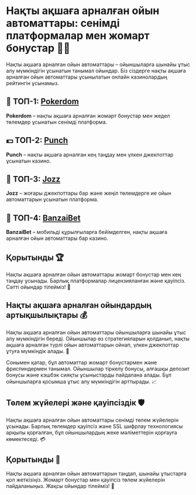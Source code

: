 # Нақты ақшаға арналған ойын автоматтары: сенімді платформалар мен жомарт бонустар 🎰💸

Нақты ақшаға арналған ойын автоматтары – ойыншыларға шынайы ұтыс алу мүмкіндігін ұсынатын танымал ойындар. Біз сіздерге нақты ақшаға арналған ойын автоматтары ұсынылатын онлайн казинолардың рейтингін ұсынамыз.

## 🏅 ТОП-1: [Pokerdom](https://brandplay.link/4k77v2yx)

**Pokerdom** – нақты ақшаға арналған жомарт бонустар мен жедел төлемдер ұсынатын сенімді платформа.

## 💵 ТОП-2: [Punch](https://betpunch1.com/d638d6d39)

**Punch** – нақты ақшаға арналған кең таңдау мен үлкен джекпоттар ұсынатын казино.

## 🎯 ТОП-3: [Jozz](https://tk435zi5i9.com/alt/jozz/registration?e8250665e216213938eeaefaf3e61c0a)

**Jozz** – жоғары джекпоттары бар және жеңіл төлемдерге ие ойын автоматтарын ұсынатын платформа.

## 📱 ТОП-4: [BanzaiBet](https://bnzstr009.com/e9rVJ)

**BanzaiBet** – мобильді құрылғыларға бейімделген, нақты ақшаға арналған ойын автоматтары бар казино.

## Қорытынды 🏆

Нақты ақшаға арналған ойын автоматтары жомарт бонустар мен кең таңдау ұсынады. Барлық платформалар лицензияланған және қауіпсіз. Сәтті ойындар тілейміз! 🎉

## Нақты ақшаға арналған ойындардың артықшылықтары 💰

Нақты ақшаға арналған ойын автоматтары ойыншыларға шынайы ұтыс алу мүмкіндігін береді. Ойыншылар өз стратегияларын қолданып, нақты ақшаға арналған түрлі ойын автоматтарын ойнап, үлкен джекпоттар ұтуға мүмкіндік алады. 🎲

Сонымен қатар, бұл автоматтар жомарт бонустармен және фриспиндермен танымал. Ойыншылар тіркелу бонусы, алғашқы депозит бонусы және кэшбэк сияқты ұсыныстарды пайдалана алады. Бұл ойыншыларға қосымша ұтыс алу мүмкіндігін арттырады. 📈

## Төлем жүйелері және қауіпсіздік 🛡️

Нақты ақшаға арналған ойын автоматтары сенімді төлем жүйелерін ұсынады. Барлық төлемдер қауіпсіз және SSL шифрлау технологиясы арқылы қорғалған, бұл ойыншылардың жеке мәліметтерін қорғауға көмектеседі. 💳

## Қорытынды 🌟

Нақты ақшаға арналған ойын автоматтарын таңдап, шынайы ұтыстарға қол жеткізіңіз. Жомарт бонустар мен қауіпсіз төлем жүйелерін пайдаланыңыз. Жақсы ойындар тілейміз! 🎉
